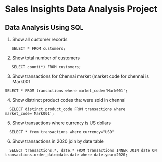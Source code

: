 # Sales Insights Data Analysis Project
## Data Analysis Using SQL
   1.	Show all customer records
   
       SELECT * FROM customers;
       
   2.	Show total number of customers
   
       SELECT count(*) FROM customers;

   3.	Show transactions for Chennai market (market code for chennai is Mark001
   	
   	SELECT * FROM transactions where market_code='Mark001';

   4.	Show distrinct product codes that were sold in chennai
   
      SELECT distinct product_code FROM transactions where market_code='Mark001';

   5.	Show transactions where currency is US dollars
   
      SELECT * from transactions where currency="USD"
  
  6.	Show transactions in 2020 join by date table
  
      SELECT transactions.*, date.* FROM transactions INNER JOIN date ON transactions.order_date=date.date where date.year=2020;
